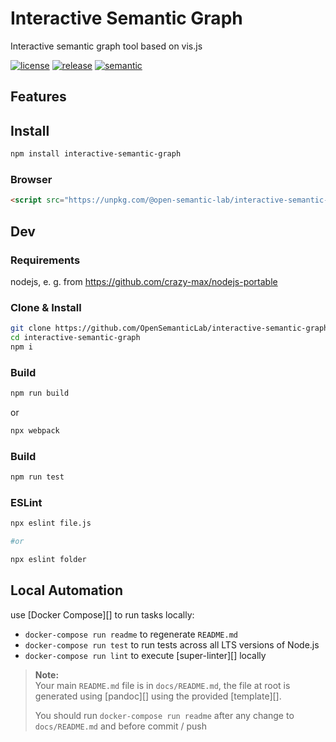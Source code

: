 # Interactive Semantic Graph

Interactive semantic graph tool based on vis.js

[![license][license-img]][license-url]
[![release][release-img]][release-url]
[![semantic][semantic-img]][semantic-url]

## Features



## Install

``` bash
npm install interactive-semantic-graph
```


### Browser

``` html
<script src="https://unpkg.com/@open-semantic-lab/interactive-semantic-graph@latest/dist/isg.umd.js">// UMD bundle</script>
```


[license-url]: LICENSE
[license-img]: https://badgen.net/github/license/OpenSemanticLab/interactive-semantic-graph

[release-url]: https://github.com/OpenSemanticLab/interactive-semantic-graph/releases
[release-img]: https://badgen.net/github/release/OpenSemanticLab/interactive-semantic-graph

[semantic-url]: https://github.com/OpenSemanticLab/interactive-semantic-graph/actions?query=workflow%3Arelease
[semantic-img]: https://badgen.net/badge/📦/semantically%20released/blue

## Dev

### Requirements
nodejs, e. g. from https://github.com/crazy-max/nodejs-portable

### Clone & Install
```bash
git clone https://github.com/OpenSemanticLab/interactive-semantic-graph
cd interactive-semantic-graph
npm i
```

### Build
```bash
npm run build
```
or
```bash
npx webpack
```

### Build
```bash
npm run test
```

### ESLint
```bash
npx eslint file.js

#or 

npx eslint folder
```

## Local Automation

use [Docker Compose][] to run tasks locally:

-   `docker-compose run readme` to regenerate `README.md`
-   `docker-compose run test` to run tests across all LTS versions of Node.js
-   `docker-compose run lint` to execute [super-linter][] locally

> **Note:**  
> Your main `README.md` file is in `docs/README.md`, the file at root is generated using [pandoc][] using the provided [template][].
>
> You should run `docker-compose run readme` after any change to `docs/README.md` and before commit / push
